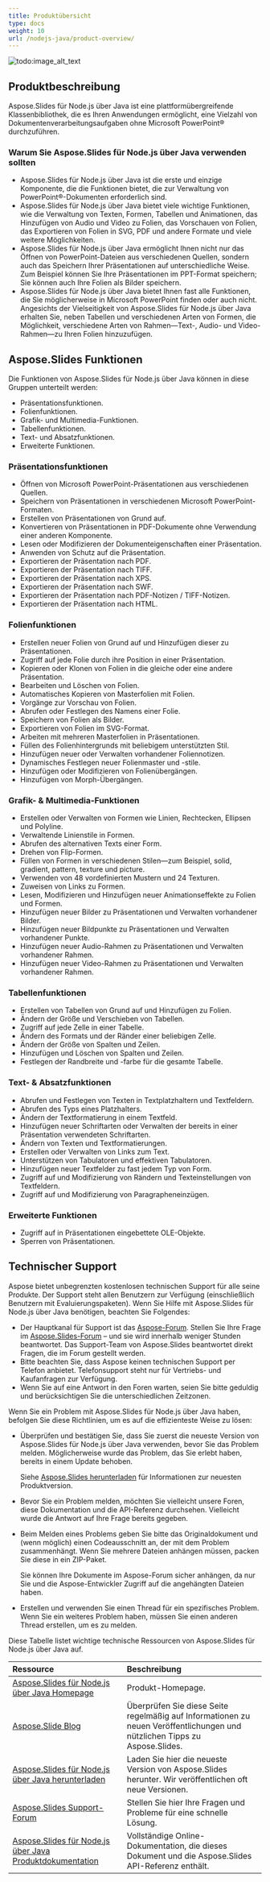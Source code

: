 ```yaml
---
title: Produktübersicht
type: docs
weight: 10
url: /nodejs-java/product-overview/
---
```


![todo:image_alt_text](aspose_slides-for-nodejs-via-java.png)

## **Produktbeschreibung**
Aspose.Slides für Node.js über Java ist eine plattformübergreifende Klassenbibliothek, die es Ihren Anwendungen ermöglicht, eine Vielzahl von Dokumentenverarbeitungsaufgaben ohne Microsoft PowerPoint® durchzuführen.

### Warum Sie Aspose.Slides für Node.js über Java verwenden sollten

- Aspose.Slides für Node.js über Java ist die erste und einzige Komponente, die die Funktionen bietet, die zur Verwaltung von PowerPoint®-Dokumenten erforderlich sind.
- Aspose.Slides für Node.js über Java bietet viele wichtige Funktionen, wie die Verwaltung von Texten, Formen, Tabellen und Animationen, das Hinzufügen von Audio und Video zu Folien, das Vorschauen von Folien, das Exportieren von Folien in SVG, PDF und andere Formate und viele weitere Möglichkeiten.
- Aspose.Slides für Node.js über Java ermöglicht Ihnen nicht nur das Öffnen von PowerPoint-Dateien aus verschiedenen Quellen, sondern auch das Speichern Ihrer Präsentationen auf unterschiedliche Weise. Zum Beispiel können Sie Ihre Präsentationen im PPT-Format speichern; Sie können auch Ihre Folien als Bilder speichern.
- Aspose.Slides für Node.js über Java bietet Ihnen fast alle Funktionen, die Sie möglicherweise in Microsoft PowerPoint finden oder auch nicht. Angesichts der Vielseitigkeit von Aspose.Slides für Node.js über Java erhalten Sie, neben Tabellen und verschiedenen Arten von Formen, die Möglichkeit, verschiedene Arten von Rahmen—Text-, Audio- und Video-Rahmen—zu Ihren Folien hinzuzufügen. 

## **Aspose.Slides Funktionen**

Die Funktionen von Aspose.Slides für Node.js über Java können in diese Gruppen unterteilt werden:

- Präsentationsfunktionen.
- Folienfunktionen.
- Grafik- und Multimedia-Funktionen.
- Tabellenfunktionen.
- Text- und Absatzfunktionen.
- Erweiterte Funktionen.

### **Präsentationsfunktionen**

- Öffnen von Microsoft PowerPoint-Präsentationen aus verschiedenen Quellen.
- Speichern von Präsentationen in verschiedenen Microsoft PowerPoint-Formaten.
- Erstellen von Präsentationen von Grund auf.
- Konvertieren von Präsentationen in PDF-Dokumente ohne Verwendung einer anderen Komponente.
- Lesen oder Modifizieren der Dokumenteigenschaften einer Präsentation.
- Anwenden von Schutz auf die Präsentation.
- Exportieren der Präsentation nach PDF.
- Exportieren der Präsentation nach TIFF.
- Exportieren der Präsentation nach XPS.
- Exportieren der Präsentation nach SWF.
- Exportieren der Präsentation nach PDF-Notizen / TIFF-Notizen.
- Exportieren der Präsentation nach HTML.

### **Folienfunktionen**

- Erstellen neuer Folien von Grund auf und Hinzufügen dieser zu Präsentationen.
- Zugriff auf jede Folie durch ihre Position in einer Präsentation.
- Kopieren oder Klonen von Folien in die gleiche oder eine andere Präsentation.
- Bearbeiten und Löschen von Folien.
- Automatisches Kopieren von Masterfolien mit Folien.
- Vorgänge zur Vorschau von Folien.
- Abrufen oder Festlegen des Namens einer Folie.
- Speichern von Folien als Bilder.
- Exportieren von Folien im SVG-Format.
- Arbeiten mit mehreren Masterfolien in Präsentationen.
- Füllen des Folienhintergrunds mit beliebigem unterstützten Stil.
- Hinzufügen neuer oder Verwalten vorhandener Foliennotizen.
- Dynamisches Festlegen neuer Folienmaster und -stile.
- Hinzufügen oder Modifizieren von Folienübergängen.
- Hinzufügen von Morph-Übergängen.

### **Grafik- & Multimedia-Funktionen**

- Erstellen oder Verwalten von Formen wie Linien, Rechtecken, Ellipsen und Polyline.
- Verwaltende Linienstile in Formen.
- Abrufen des alternativen Texts einer Form.
- Drehen von Flip-Formen.
- Füllen von Formen in verschiedenen Stilen—zum Beispiel, solid, gradient, pattern, texture und picture.
- Verwenden von 48 vordefinierten Mustern und 24 Texturen.
- Zuweisen von Links zu Formen.
- Lesen, Modifizieren und Hinzufügen neuer Animationseffekte zu Folien und Formen.
- Hinzufügen neuer Bilder zu Präsentationen und Verwalten vorhandener Bilder.
- Hinzufügen neuer Bildpunkte zu Präsentationen und Verwalten vorhandener Punkte.
- Hinzufügen neuer Audio-Rahmen zu Präsentationen und Verwalten vorhandener Rahmen.
- Hinzufügen neuer Video-Rahmen zu Präsentationen und Verwalten vorhandener Rahmen.

### **Tabellenfunktionen**

- Erstellen von Tabellen von Grund auf und Hinzufügen zu Folien.
- Ändern der Größe und Verschieben von Tabellen.
- Zugriff auf jede Zelle in einer Tabelle.
- Ändern des Formats und der Ränder einer beliebigen Zelle.
- Ändern der Größe von Spalten und Zeilen.
- Hinzufügen und Löschen von Spalten und Zeilen.
- Festlegen der Randbreite und -farbe für die gesamte Tabelle.

### **Text- & Absatzfunktionen**

- Abrufen und Festlegen von Texten in Textplatzhaltern und Textfeldern.
- Abrufen des Typs eines Platzhalters.
- Ändern der Textformatierung in einem Textfeld.
- Hinzufügen neuer Schriftarten oder Verwalten der bereits in einer Präsentation verwendeten Schriftarten.
- Ändern von Texten und Textformatierungen.
- Erstellen oder Verwalten von Links zum Text.
- Unterstützen von Tabulatoren und effektiven Tabulatoren.
- Hinzufügen neuer Textfelder zu fast jedem Typ von Form.
- Zugriff auf und Modifizierung von Rändern und Texteinstellungen von Textfeldern.
- Zugriff auf und Modifizierung von Paragrapheneinzügen.

### **Erweiterte Funktionen**

- Zugriff auf in Präsentationen eingebettete OLE-Objekte.
- Sperren von Präsentationen.

## **Technischer Support**

Aspose bietet unbegrenzten kostenlosen technischen Support für alle seine Produkte. Der Support steht allen Benutzern zur Verfügung (einschließlich Benutzern mit Evaluierungspaketen). Wenn Sie Hilfe mit Aspose.Slides für Node.js über Java benötigen, beachten Sie Folgendes:

- Der Hauptkanal für Support ist das [Aspose-Forum](https://forum.aspose.com/). Stellen Sie Ihre Frage im [Aspose.Slides-Forum](https://forum.aspose.com/c/slides/11) – und sie wird innerhalb weniger Stunden beantwortet. Das Support-Team von Aspose.Slides beantwortet direkt Fragen, die im Forum gestellt werden.
- Bitte beachten Sie, dass Aspose keinen technischen Support per Telefon anbietet. Telefonsupport steht nur für Vertriebs- und Kaufanfragen zur Verfügung.
- Wenn Sie auf eine Antwort in den Foren warten, seien Sie bitte geduldig und berücksichtigen Sie die unterschiedlichen Zeitzonen.

Wenn Sie ein Problem mit Aspose.Slides für Node.js über Java haben, befolgen Sie diese Richtlinien, um es auf die effizienteste Weise zu lösen:

- Überprüfen und bestätigen Sie, dass Sie zuerst die neueste Version von Aspose.Slides für Node.js über Java verwenden, bevor Sie das Problem melden. Möglicherweise wurde das Problem, das Sie erlebt haben, bereits in einem Update behoben.

  Siehe [Aspose.Slides herunterladen](https://releases.aspose.com/slides/nodejs-java/) für Informationen zur neuesten Produktversion.

- Bevor Sie ein Problem melden, möchten Sie vielleicht unsere Foren, diese Dokumentation und die API-Referenz durchsehen. Vielleicht wurde die Antwort auf Ihre Frage bereits gegeben.

- Beim Melden eines Problems geben Sie bitte das Originaldokument und (wenn möglich) einen Codeausschnitt an, der mit dem Problem zusammenhängt. Wenn Sie mehrere Dateien anhängen müssen, packen Sie diese in ein ZIP-Paket.

  Sie können Ihre Dokumente im Aspose-Forum sicher anhängen, da nur Sie und die Aspose-Entwickler Zugriff auf die angehängten Dateien haben.

- Erstellen und verwenden Sie einen Thread für ein spezifisches Problem. Wenn Sie ein weiteres Problem haben, müssen Sie einen anderen Thread erstellen, um es zu melden.

Diese Tabelle listet wichtige technische Ressourcen von Aspose.Slides für Node.js über Java auf.

|**Ressource**|**Beschreibung**|
| :- | :- |
|[Aspose.Slides für Node.js über Java Homepage](https://products.aspose.com/slides/nodejs-java/)|Produkt-Homepage.|
|[Aspose.Slide Blog](https://blog.aspose.com/category/slides/)|Überprüfen Sie diese Seite regelmäßig auf Informationen zu neuen Veröffentlichungen und nützlichen Tipps zu Aspose.Slides.|
|[Aspose.Slides für Node.js über Java herunterladen](https://releases.aspose.com/slides/nodejs-java/)|Laden Sie hier die neueste Version von Aspose.Slides herunter. Wir veröffentlichen oft neue Versionen.|
|[Aspose.Slides Support-Forum](https://forum.aspose.com/c/slides/11)|Stellen Sie hier Ihre Fragen und Probleme für eine schnelle Lösung.|
|[Aspose.Slides für Node.js über Java Produktdokumentation](/slides/nodejs-java/)|Vollständige Online-Dokumentation, die dieses Dokument und die Aspose.Slides API-Referenz enthält.|